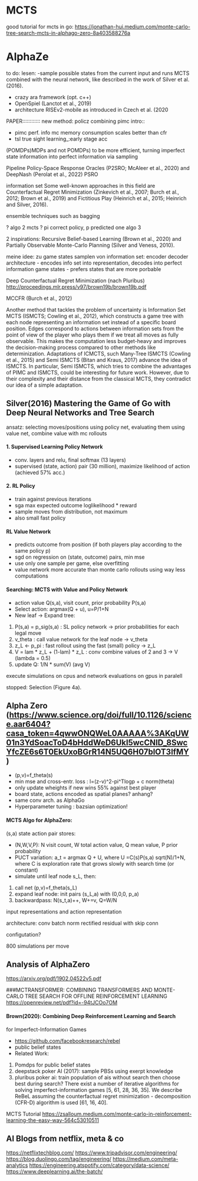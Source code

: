# MCTS

good tutorial for mcts in go: https://jonathan-hui.medium.com/monte-carlo-tree-search-mcts-in-alphago-zero-8a403588276a


# AlphaZe
to do: lesen:
-sample possible states from the current input and runs MCTS combined with the neural network, like described in the work of Silver et al. (2016).
- crazy ara framework (opt. c++)
- OpenSpiel (Lanctot et al., 2019) 
- architecture RISEv2-mobile as introduced in Czech et al. (2020

PAPER::::::::::::
new method: policz combining pimc
intro::
- pimc perf. info mc memory consumption scales better than cfr
- tsl true sight learning_:early stage acc

(POMDPs)MDPs and not POMDPs) to be more efficient, turning imperfect state information into perfect information via sampling

Pipeline Policy-Space Response Oracles (P2SRO; McAleer et al., 2020) and DeepNash (Perolat et al., 2022)
PSRO

information set
Some well-known approaches in this field are Counterfactual Regret Minimization (Zinkevich et al., 2007; Burch et al., 2012; Brown et al., 2019) and Fictitious Play (Heinrich et al., 2015; Heinrich and Silver, 2016).

 ensemble techniques such as bagging

? algo 2 mcts
? pi correct policy, p predicted one algo 3

2 inspirations:
Recursive Belief-based Learning (Brown et al., 2020) and Partially Observable Monte-Carlo Planning (Silver and Veness, 2010).

meine idee: 
zu game states samplen von information set:
encoder decoder architecture - encodes info set into representation, decodes into perfect information game states - prefers states that are more porbable

Deep Counterfactual Regret Minimization (nach Pluribus)
http://proceedings.mlr.press/v97/brown19b/brown19b.pdf

MCCFR (Burch et al., 2012)

Another method that tackles the problem of uncertainty is Information Set MCTS (ISMCTS; Cowling et al., 2012), which constructs a game tree with each node representing an information set instead of a specific board position. Edges correspond to actions between information sets from the point of view of the player who plays them if we treat all moves as fully observable. This makes the computation less budget-heavy and improves the decision-making process compared to other methods like determinization. Adaptations of ICMCTS, such Many-Tree ISMCTS (Cowling et al., 2015) and Semi ISMCTS (Bitan and Kraus, 2017) advance the idea of ISMCTS. In particular, Semi ISMCTS, which tries to combine the advantages of PIMC and ISMCTS, could be interesting for future work. However, due to their complexity and their distance from the classical MCTS, they contradict our idea of a simple adaptation.


## Silver(2016) Mastering the Game of Go with Deep Neural Networks and Tree Search
ansatz: selecting moves/positions using policy net, evaluating them using value net, combine value with mc rollouts

#### 1. Supervised Learning Policy Network
- conv. layers and relu, final softmax (13 layers)
- supervised (state, action) pair (30 million), maximize likelihood of action (achieved 57% acc.)

#### 2. RL Policy
- train against previous iterations 
- sga max expected outcome loglikelihood * reward
- sample moves from distribution, not maximum
- also small fast policy 

#### RL Value Network
- predicts outcome from position (if both players play according to the same policy p)
- sgd on regression  on (state, outcome) pairs, min mse
- use only one sample per game, else overfitting
-  value network more accurate than monte carlo rollouts using way less computations

#### Searching: MCTS with Value and Policy Network
- action value Q(s,a), visit count, prior probability P(s,a)
- Select action: argmax(Q + u), u=P/1+N
- New leaf -> Expand tree: 
1. P(s,a) = p_sig(s,a) : SL policy network -> prior probabilities for each legal move
2. v_theta : call value network for the leaf node -> v_theta
3. z_L <- p_pi : fast rollout using the fast (small) policy -> z_L
4. V = lam * z_L + (1-lam) * z_L : conv combine values of 2 and 3  -> V (lambda = 0.5)
5. update Q: 1/N * sum(V)  (avg V)

execute simulations on cpus and network evaluations on gpus in paralell

stopped: Selection (Figure 4a).

## Alpha Zero (https://www.science.org/doi/full/10.1126/science.aar6404?casa_token=4qwwONQWeL0AAAAA%3AKqUW01n3YdSoacToD4bHddWeD6Ukl5wcCNID_8SwcYfcZE6s6T0EkUxoBGrR14N5UQ6H07blOT3lfMY)

- (p,v)=f_theta(s) 
- min mse and cross-entr. loss : l=(z-v)^2-pi^Tlogp + c norm(theta)
- only update wheights if new wins 55% against best player
- board state, actions encoded as spatial planes? anhang?
- same conv arch. as AlphaGo
- Hyperparameter tuning : bazsian optimization!

#### MCTS Algo for AlphaZero:
(s,a) state action pair stores:
- (N,W,V,P): N visit count, W total action value, Q mean value, P prior probability
- PUCT variation: a_t = argmax Q + U, where U =C(s)P(s,a) sqrt(N)/1+N, where C is exploration rate that grows slowly with search time (or constant)
- simulate until leaf node s_L, then:
1. call net (p,v)=f_theta(s_L)
2. expand leaf node: init pairs (s_L,a) with (0,0,0, p_a) 
3. backwardpass: N(s_t,a)++, W+=v, Q=W/N

input representations and action representation

architecture: conv batch norm rectified residual with skip conn

configutation?

800 simulations per move

## Analysis of AlphaZero 
https://arxiv.org/pdf/1902.04522v5.pdf



###MCTRANSFORMER: COMBINING TRANSFORMERS
AND MONTE-CARLO TREE SEARCH FOR OFFLINE REINFORCEMENT LEARNING
https://openreview.net/pdf?id=-94tJCOo7OM





#### Brown(2020): Combining Deep Reinforcement Learning and Search
for Imperfect-Information Games
- https://github.com/facebookresearch/rebel
- public belief states
- Related Work:
1. Pomdps for public belief states
2. deepstack poker AI (2017): sample PBSs using exerpt knowledge
3. pluribus poker ai: train population of ais without search then choose best during search?
There exist a number of iterative algorithms for solving imperfect-information games [5, 61, 28,
36, 35]. We describe ReBeL assuming the counterfactual regret minimization - decomposition
(CFR-D) algorithm is used [61, 16, 40].


















MCTS Tutorial https://zsalloum.medium.com/monte-carlo-in-reinforcement-learning-the-easy-way-564c53010511



## AI Blogs from netflix, meta & co
https://netflixtechblog.com/
https://www.tripadvisor.com/engineering/
https://blog.duolingo.com/tag/engineering/
https://medium.com/meta-analytics
https://engineering.atspotify.com/category/data-science/
https://www.deeplearning.ai/the-batch/

